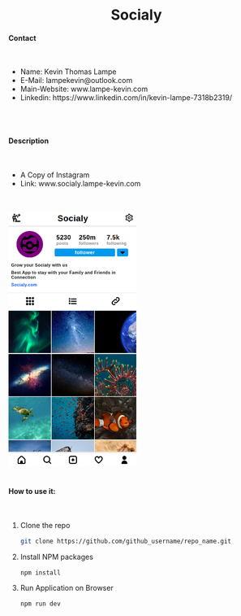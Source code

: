 <h1 align="center">Socialy</h1>

<h4>Contact</h4>
<br/>
<ul>
  <li>Name: Kevin Thomas Lampe</li>
  <li>E-Mail: lampekevin@outlook.com</li>
  <li>Main-Website: www.lampe-kevin.com</li>
  <li>Linkedin: https://www.linkedin.com/in/kevin-lampe-7318b2319/</li>
</ul>

<br/>
<br/>

<h4>Description</h4>
<br/>
<ul>
   <li>A Copy of Instagram</li>
   <li>Link: www.socialy.lampe-kevin.com</li>
</ul>



<br/>
<br/>


<img src="/src/assets/images/website-screenshot.png" width="50%"/>

<br/>
<br/>

<h4>How to use it:</h4>
<br/>

1. Clone the repo
   ```sh
   git clone https://github.com/github_username/repo_name.git
   ```

2. Install NPM packages
   ```sh
   npm install
   ```

3. Run Application on Browser
   ```sh
   npm run dev
   ```